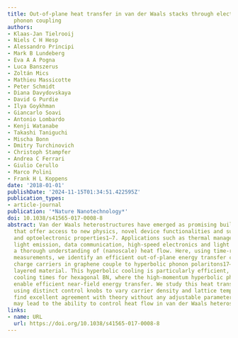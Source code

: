 ```yaml
---
title: Out-of-plane heat transfer in van der Waals stacks through electron–hyperbolic
  phonon coupling
authors:
- Klaas-Jan Tielrooij
- Niels C H Hesp
- Alessandro Principi
- Mark B Lundeberg
- Eva A A Pogna
- Luca Banszerus
- Zoltán Mics
- Mathieu Massicotte
- Peter Schmidt
- Diana Davydovskaya
- David G Purdie
- Ilya Goykhman
- Giancarlo Soavi
- Antonio Lombardo
- Kenji Watanabe
- Takashi Taniguchi
- Mischa Bonn
- Dmitry Turchinovich
- Christoph Stampfer
- Andrea C Ferrari
- Giulio Cerullo
- Marco Polini
- Frank H L Koppens
date: '2018-01-01'
publishDate: '2024-11-15T01:34:51.422595Z'
publication_types:
- article-journal
publication: '*Nature Nanotechnology*'
doi: 10.1038/s41565-017-0008-8
abstract: Van der Waals heterostructures have emerged as promising building blocks
  that offer access to new physics, novel device functionalities and superior electrical
  and optoelectronic properties1–7. Applications such as thermal management, photodetection,
  light emission, data communication, high-speed electronics and light harvesting8–16require
  a thorough understanding of (nanoscale) heat flow. Here, using time-resolved photocurrent
  measurements, we identify an efficient out-of-plane energy transfer channel, where
  charge carriers in graphene couple to hyperbolic phonon polaritons17–19in the encapsulating
  layered material. This hyperbolic cooling is particularly efficient, giving picosecond
  cooling times for hexagonal BN, where the high-momentum hyperbolic phonon polaritons
  enable efficient near-field energy transfer. We study this heat transfer mechanism
  using distinct control knobs to vary carrier density and lattice temperature, and
  find excellent agreement with theory without any adjustable parameters. These insights
  may lead to the ability to control heat flow in van der Waals heterostructures.
links:
- name: URL
  url: https://doi.org/10.1038/s41565-017-0008-8
---
```

